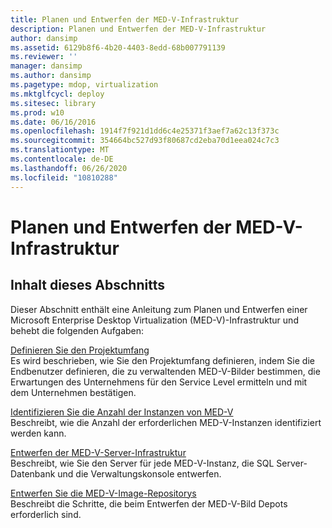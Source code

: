 ```yaml
---
title: Planen und Entwerfen der MED-V-Infrastruktur
description: Planen und Entwerfen der MED-V-Infrastruktur
author: dansimp
ms.assetid: 6129b8f6-4b20-4403-8edd-68b007791139
ms.reviewer: ''
manager: dansimp
ms.author: dansimp
ms.pagetype: mdop, virtualization
ms.mktglfcycl: deploy
ms.sitesec: library
ms.prod: w10
ms.date: 06/16/2016
ms.openlocfilehash: 1914f7f921d1dd6c4e25371f3aef7a62c13f373c
ms.sourcegitcommit: 354664bc527d93f80687cd2eba70d1eea024c7c3
ms.translationtype: MT
ms.contentlocale: de-DE
ms.lasthandoff: 06/26/2020
ms.locfileid: "10810288"
---
```

# Planen und Entwerfen der MED-V-Infrastruktur


## Inhalt dieses Abschnitts


Dieser Abschnitt enthält eine Anleitung zum Planen und Entwerfen einer Microsoft Enterprise Desktop Virtualization (MED-V)-Infrastruktur und behebt die folgenden Aufgaben:

<a href="" id="define-the-project-scope"></a>[Definieren Sie den Projektumfang](define-the-project-scope.md)  
Es wird beschrieben, wie Sie den Projektumfang definieren, indem Sie die Endbenutzer definieren, die zu verwaltenden MED-V-Bilder bestimmen, die Erwartungen des Unternehmens für den Service Level ermitteln und mit dem Unternehmen bestätigen.

<a href="" id="identify-the-number-of-med-v-instances"></a>[Identifizieren Sie die Anzahl der Instanzen von MED-V](identify-the-number-of-med-v-instances.md)  
Beschreibt, wie die Anzahl der erforderlichen MED-V-Instanzen identifiziert werden kann.

<a href="" id="design-the-med-v-server-infrastructure"></a>[Entwerfen der MED-V-Server-Infrastruktur](design-the-med-v-server-infrastructure.md)  
Beschreibt, wie Sie den Server für jede MED-V-Instanz, die SQL Server-Datenbank und die Verwaltungskonsole entwerfen.

<a href="" id="design-the-med-v-image-repositories"></a>[Entwerfen Sie die MED-V-Image-Repositorys](design-the-med-v-image-repositories.md)  
Beschreibt die Schritte, die beim Entwerfen der MED-V-Bild Depots erforderlich sind.

 

 





